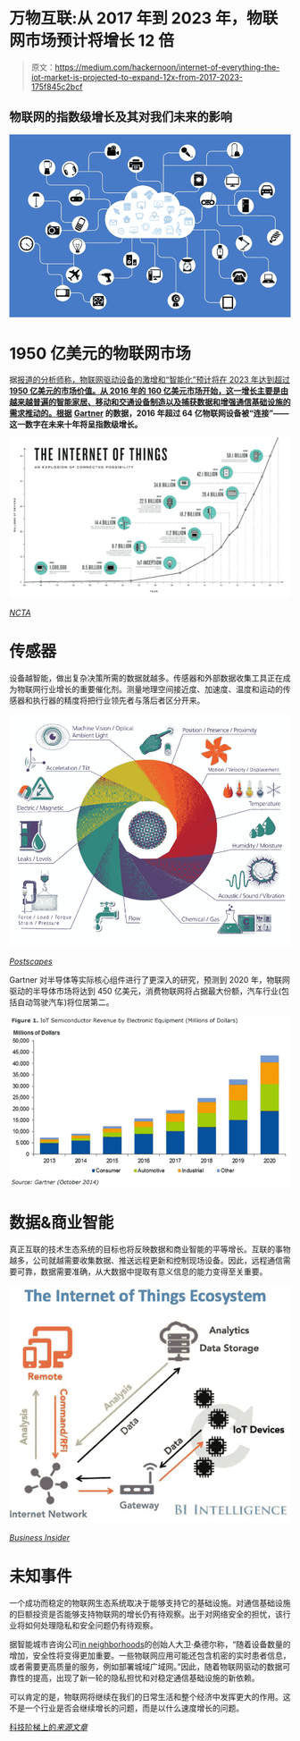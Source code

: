 # 万物互联:从 2017 年到 2023 年，物联网市场预计将增长 12 倍

> 原文：<https://medium.com/hackernoon/internet-of-everything-the-iot-market-is-projected-to-expand-12x-from-2017-2023-175f845c2bcf>

## 物联网的指数级增长及其对我们未来的影响

![](img/53cf20f0d180f558f03506b9b094d083.png)

# 1950 亿美元的物联网市场

据[报道的分析师称，物联网驱动设备的激增和“智能化”预计将在 2023 年达到超过**1950 亿美元的市场价值。从 2016 年的 160 亿美元市场开始，这一增长主要是由越来越普遍的智能家居、移动和交通设备制造以及捕获数据和增强通信基础设施的需求推动的。根据**](http://www.reportsnreports.com/reports/944711-internet-of-things-iot-market-shares-strategies-and-forecasts-worldwide-2017-to-2023.html) **[Gartner](https://www.gartner.com/newsroom/id/3165317) 的数据，2016 年超过 64 亿物联网设备被“连接”——这一数字在未来十年将呈指数级增长。**

![](img/868b090d30872664b1ee0090b2832ef0.png)

[*NCTA*](https://www.ncta.com/platform/wp-content/uploads/2014/05/growth-of-internet-of-things-hero-1024x585.jpg)

# 传感器

设备越智能，做出复杂决策所需的数据就越多。传感器和外部数据收集工具正在成为物联网行业增长的重要催化剂。测量地理空间接近度、加速度、温度和运动的传感器和执行器的精度将把行业领先者与落后者区分开来。

![](img/d31a08de42980ad4fa4b9bff51394e29.png)

[*Postscapes*](http://postscapes.com/what-exactly-is-the-internet-of-things-infographic/)

Gartner 对半导体等实际核心组件进行了更深入的研究，预测到 2020 年，物联网驱动的半导体市场将达到 450 亿美元，消费物联网将占据最大份额，汽车行业(包括自动驾驶汽车)将位居第二。

![](img/5804901e91d922c0c9a4b7ccb41d456b.png)

# **数据&商业智能**

真正互联的技术生态系统的目标也将反映数据和商业智能的平等增长。互联的事物越多，公司就越需要收集数据、推送远程更新和控制现场设备。因此，远程通信需要可靠，数据需要准确，从大数据中提取有意义信息的能力变得至关重要。

![](img/1bbd8d694279eb993bd67f87dd9bb2dd.png)

[*Business Insider*](http://www.businessinsider.com/how-the-internet-of-things-market-will-grow-2014-10)

# 未知事件

一个成功而稳定的物联网生态系统取决于能够支持它的基础设施。对通信基础设施的巨额投资是否能够支持物联网的增长仍有待观察。出于对网络安全的担忧，该行业将如何处理隐私和安全问题仍有待观察。

据智能城市咨询公司[in neighborhoods](https://ineighborhoods.us/)的创始人大卫·桑德尔称，“随着设备数量的增加，安全性将变得更加重要。一些物联网应用可能还包含机密的实时患者信息，或者需要更高质量的服务，例如部署城域广域网。”因此，随着物联网驱动的数据可靠性的提高，出现了新一轮的隐私担忧和对稳定通信基础设施的新依赖。

可以肯定的是，物联网将继续在我们的日常生活和整个经济中发挥更大的作用。这不是一个行业是否会继续增长的问题，而是以什么速度增长的问题。

[科技阶梯上的*来源文章*](https://thetechladder.com/story/iots-market-projected-grow-16b-2016-195-billion-2023/)